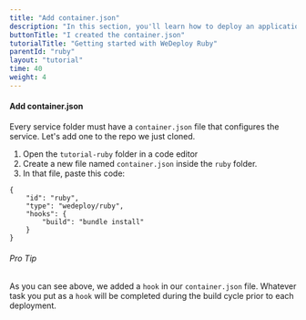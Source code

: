 ```yaml
---
title: "Add container.json"
description: "In this section, you'll learn how to deploy an application using WeDeploy Ruby."
buttonTitle: "I created the container.json"
tutorialTitle: "Getting started with WeDeploy Ruby"
parentId: "ruby"
layout: "tutorial"
time: 40
weight: 4
---
```


#### Add container.json

Every service folder must have a `container.json` file that configures the service. Let's add one to the repo we just cloned. 

1. Open the `tutorial-ruby` folder in a code editor
2. Create a new file named `container.json` inside the `ruby` folder.
3. In that file, paste this code:

```application/json
{
	"id": "ruby",
	"type": "wedeploy/ruby",
	"hooks": {
		"build": "bundle install"
	}
}
```

<aside>

###### <span class="icon-16-star"></span> Pro Tip

As you can see above, we added a `hook` in our `container.json` file. Whatever task you put as a `hook` will be completed during the build cycle prior to each deployment. 

</aside>
